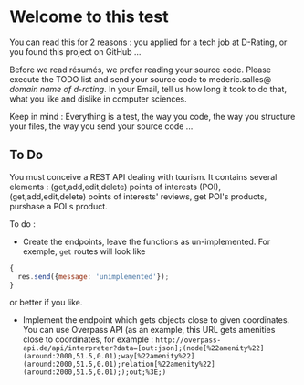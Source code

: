 # Welcome to this test

You can read this for 2 reasons : you applied for a tech job at D-Rating, or you found this project on GitHub ...

Before we read résumés, we prefer reading your source code. Please execute the TODO list and send your source code to mederic.salles@ _domain name of d-rating_. In your Email, tell us how long it took to do that, what you like and dislike in computer sciences.

Keep in mind : Everything is a test, the way you code, the way you structure your files, the way you send your source code ...


## To Do

You must conceive a REST API dealing with tourism. It contains several elements : (get,add,edit,delete) points of interests (POI), (get,add,edit,delete) points of interests' reviews, get POI's products, purshase a POI's product.

To do :
 - Create the endpoints, leave the functions as un-implemented. For exemple, `get` routes will look like 
 ```js
 {
   res.send({message: 'unimplemented'});
 }
 ```
 or better if you like.

 - Implement the endpoint which gets objects close to given coordinates. You can use Overpass API (as an example, this URL gets amenities close to coordinates, for example : `http://overpass-api.de/api/interpreter?data=[out:json];(node[%22amenity%22](around:2000,51.5,0.01);way[%22amenity%22](around:2000,51.5,0.01);relation[%22amenity%22](around:2000,51.5,0.01););out;%3E;)`
